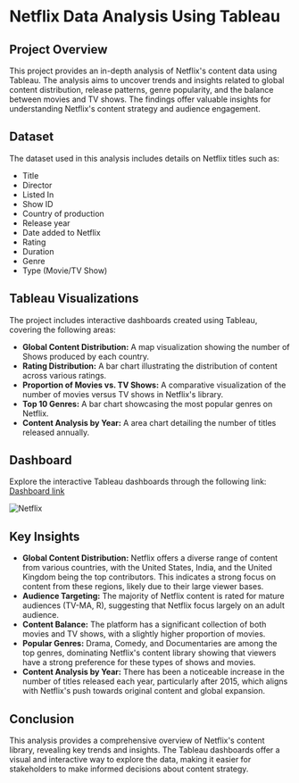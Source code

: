 # Netflix Data Analysis Using Tableau

## Project Overview
This project provides an in-depth analysis of Netflix's content data using Tableau. The analysis aims to uncover trends and insights related to global content distribution, release patterns, genre popularity, and the balance between movies and TV shows. The findings offer valuable insights for understanding Netflix's content strategy and audience engagement.

## Dataset
The dataset used in this analysis includes details on Netflix titles such as:
- Title
- Director
- Listed In
- Show ID
- Country of production
- Release year
- Date added to Netflix
- Rating
- Duration
- Genre
- Type (Movie/TV Show)

## Tableau Visualizations

The project includes interactive dashboards created using Tableau, covering the following areas:
- **Global Content Distribution:** A map visualization showing the number of Shows produced by each country.
- **Rating Distribution:** A bar chart illustrating the distribution of content across various ratings.
- **Proportion of Movies vs. TV Shows:** A comparative visualization of the number of movies versus TV shows in Netflix's library.
- **Top 10 Genres:** A bar chart showcasing the most popular genres on Netflix.
- **Content Analysis by Year:** A area chart detailing the number of titles released annually.


## Dashboard
Explore the interactive Tableau dashboards through the following link: [Dashboard link](https://public.tableau.com/views/NetflixAnalytics_16944544116130/Netflix?:language=en-GB&:sid=&:redirect=auth&:display_count=n&:origin=viz_share_link)

![Netflix](https://github.com/user-attachments/assets/777f1d7d-58e6-4ec2-8619-78b4afa72f66)


## Key Insights

- **Global Content Distribution:** Netflix offers a diverse range of content from various countries, with the United States, India, and the United Kingdom being the top contributors. This indicates a strong focus on content from these regions, likely due to their large viewer bases.
- **Audience Targeting:** The majority of Netflix content is rated for mature audiences (TV-MA, R), suggesting that Netflix focus largely on an adult audience.
- **Content Balance:** The platform has a significant collection of both movies and TV shows, with a slightly higher proportion of movies.
- **Popular Genres:** Drama, Comedy, and Documentaries are among the top genres, dominating Netflix's content library showing that viewers have a strong preference for these types of shows and movies.
- **Content Analysis by Year:** There has been a noticeable increase in the number of titles released each year, particularly after 2015, which aligns with Netflix's push towards original content and global expansion.

## Conclusion

This analysis provides a comprehensive overview of Netflix's content library, revealing key trends and insights. The Tableau dashboards offer a visual and interactive way to explore the data, making it easier for stakeholders to make informed decisions about content strategy.
